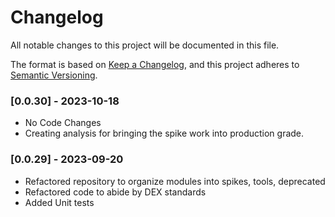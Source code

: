 # Changelog
All notable changes to this project will be documented in this file.

The format is based on [Keep a Changelog](https://keepachangelog.com/en/1.0.0/),
and this project adheres to [Semantic Versioning](https://semver.org/spec/v2.0.0.html).

### [0.0.30] - 2023-10-18
  - No Code Changes
  - Creating analysis for bringing the spike work into production grade.

### [0.0.29] - 2023-09-20

  - Refactored repository to organize modules into spikes, tools, deprecated
  - Refactored code to abide by DEX standards
  - Added Unit tests
